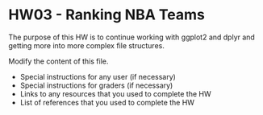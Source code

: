 # HW03 - Ranking NBA Teams

The purpose of this HW is to continue working with ggplot2 and dplyr and getting more into more complex file structures. 

Modify the content of this file.

- Special instructions for any user (if necessary)
- Special instructions for graders (if necessary)
- Links to any resources that you used to complete the HW
- List of references that you used to complete the HW
